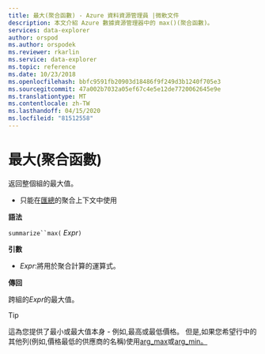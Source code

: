 ```yaml
---
title: 最大(聚合函數) - Azure 資料資源管理員 |微軟文件
description: 本文介紹 Azure 數據資源管理器中的 max()(聚合函數)。
services: data-explorer
author: orspod
ms.author: orspodek
ms.reviewer: rkarlin
ms.service: data-explorer
ms.topic: reference
ms.date: 10/23/2018
ms.openlocfilehash: bbfc9591fb20903d18486f9f249d3b1240f705e3
ms.sourcegitcommit: 47a002b7032a05ef67c4e5e12de7720062645e9e
ms.translationtype: MT
ms.contentlocale: zh-TW
ms.lasthandoff: 04/15/2020
ms.locfileid: "81512558"
---
```

# <a name="max-aggregation-function"></a>最大(聚合函數)

返回整個組的最大值。 

* 只能在[匯總](summarizeoperator.md)的聚合上下文中使用

**語法**

`summarize``max(` *Expr*`)`

**引數**

* *Expr*:將用於聚合計算的運算式。 

**傳回**

跨組的*Expr*的最大值。
 
> [!TIP]
> 這為您提供了最小或最大值本身 - 例如,最高或最低價格。
> 但是,如果您希望行中的其他列(例如,價格最低的供應商的名稱)使用[arg_max](arg-max-aggfunction.md)或[arg_min。](arg-min-aggfunction.md)